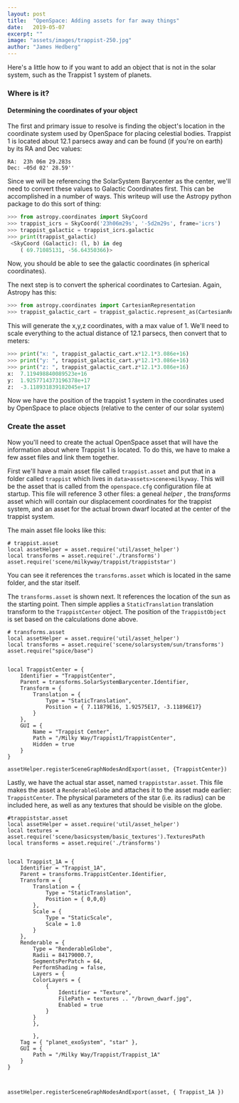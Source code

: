 ```yaml
---
layout: post
title:  "OpenSpace: Adding assets for far away things"
date:   2019-05-07
excerpt: ""
image: "assets/images/trappist-250.jpg"
author: "James Hedberg"
---
```



<!-- <figure class="figure col-lg-3 col-sm-6 float-left">
<img class="figure-img img-fluid rounded" src="{{site.baseurl}}/assets/images/poster-LAMP.jpg" alt="Day of Science" />
<figcaption class="figure-caption"><a href="{{site.baseurl}}/assets/images/poster-LAMP.jpg">Download Poster </a></figcaption>

</figure> -->

Here's a little how to if you want to add an object that is not in the solar system, such as the Trappist 1 system of planets.

### Where is it?
#### Determining the coordinates of your object

The first and primary issue to resolve is finding the object's location in the coordinate system used by OpenSpace for placing celestial bodies. Trappist 1 is located about 12.1 parsecs away and can be found (if you're on earth) by its RA and Dec values:

```
RA:  23h 06m 29.283s
Dec: −05d 02' 28.59''
```

Since we will be referencing the SolarSystem Barycenter as the center, we'll need to convert these values to Galactic Coordinates first. This can be accomplished in a number of ways. This writeup will use the Astropy python package to do this sort of thing:

```python
>>> from astropy.coordinates import SkyCoord
>>> trappist_icrs = SkyCoord('23h06m29s', '-5d2m29s', frame='icrs')
>>> trappist_galactic = trappist_icrs.galactic
>>> print(trappist_galactic)
 <SkyCoord (Galactic): (l, b) in deg
    ( 69.71085131, -56.64350366)>
```

Now, you should be able to see the galactic coordinates (in spherical coordinates).

The next step is to convert the spherical coordinates to Cartesian. Again, Astropy has this:

```python
>>> from astropy.coordinates import CartesianRepresentation
>>> trappist_galactic_cart = trappist_galactic.represent_as(CartesianRepresentation)
```

This will generate the x,y,z coordinates, with a max value of 1. We'll need to scale everything to the actual distance of 12.1 parsecs, then convert that to meters:

```python
>>> print("x: ", trappist_galactic_cart.x*12.1*3.086e+16)
>>> print("y: ", trappist_galactic_cart.y*12.1*3.086e+16)
>>> print("z: ", trappist_galactic_cart.z*12.1*3.086e+16)
x:  7.119498840089523e+16
y:  1.9257714373196378e+17
z:  -3.118931839182045e+17
```

Now we have the position of the trappist 1 system in the coordinates used by OpenSpace to place objects (relative to the center of our solar system)

### Create the asset

Now you'll need to create the actual OpenSpace asset that will have the information about where Trappist 1 is located. To do this, we have to make a few asset files and link them together.

First we'll have a main asset file called `trappist.asset` and put that in a folder called `trappist` which lives in `data>assets>scene>milkyway`. This will be the asset that is called from the `openspace.cfg` configuration file at startup. This file will reference 3 other files: a geneal _helper_ , the _transforms_ asset which will contain our displacement coordinates for the trappist system, and an asset for the actual brown dwarf located at the center of the trappist system.

The main asset file looks like this:

```
# trappist.asset
local assetHelper = asset.require('util/asset_helper')
local transforms = asset.require('./transforms')
asset.require('scene/milkyway/trappist/trappiststar')
```

You can see it references the `transforms.asset` which is located in the same folder, and the star itself.

The `transforms.asset` is shown next. It references the location of the sun as the starting point. Then simple applies a `StaticTranslation` translation transform to the `TrappistCenter` object. The position of the `TrappistObject` is set based on the calculations done above.

```
# transforms.asset
local assetHelper = asset.require('util/asset_helper')
local transforms = asset.require('scene/solarsystem/sun/transforms')
asset.require("spice/base")


local TrappistCenter = {
    Identifier = "TrappistCenter",
    Parent = transforms.SolarSystemBarycenter.Identifier,
    Transform = {
        Translation = {
            Type = "StaticTranslation",
            Position = { 7.11879E16, 1.92575E17, -3.11896E17}
        }
    },
    GUI = {
        Name = "Trappist Center",
        Path = "/Milky Way/Trappist1/TrappistCenter",
        Hidden = true
    }
}

assetHelper.registerSceneGraphNodesAndExport(asset, {TrappistCenter})
```

Lastly, we have the actual star asset, named `trappiststar.asset`. This file makes the asset a `RenderableGlobe` and attaches it to the asset made earlier: `TrappistCenter`. The physical parameters of the star (i.e. its radius) can be included here, as well as any textures that should be visible on the globe. 

```
#trappiststar.asset
local assetHelper = asset.require('util/asset_helper')
local textures = asset.require('scene/basicsystem/basic_textures').TexturesPath
local transforms = asset.require('./transforms')


local Trappist_1A = {
    Identifier = "Trappist_1A",
    Parent = transforms.TrappistCenter.Identifier,
    Transform = {
        Translation = {
            Type = "StaticTranslation",
            Position = { 0,0,0}
        },
        Scale = {
            Type = "StaticScale",
            Scale = 1.0
        }
    },
    Renderable = {
        Type = "RenderableGlobe",
        Radii = 84179000.7,
        SegmentsPerPatch = 64,
        PerformShading = false,
        Layers = {
        ColorLayers = {
            {
                Identifier = "Texture",
                FilePath = textures .. "/brown_dwarf.jpg",
                Enabled = true
            }
        }
        },

        },
    Tag = { "planet_exoSystem", "star" },
    GUI = {
        Path = "/Milky Way/Trappist/Trappist_1A"
    }
}



assetHelper.registerSceneGraphNodesAndExport(asset, { Trappist_1A })
```

<br  style="clear:both;"/>
